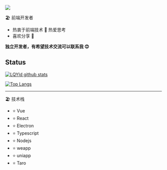 [![](https://img.shields.io/badge/-@LQYld-%23181717?style=flat-square&logo=github)](https://github.com/LQYld)

🏖 前端开发者

- 热衷于前端技术 🤩 热爱思考
- 喜欢分享 🧐

**独立开发者，有希望技术交流可以联系我 😊**

## Status

[![LQYld github stats](https://github-readme-stats.vercel.app/api?username=LQYld&count_private=true&show_icons=true&theme=radical)](https://github.com/LQYld)

[![Top Langs](https://github-readme-stats.vercel.app/api/top-langs/?username=LQYld&theme=radical)](https://github.com/LQYld)

---

🏖 技术栈

- :star: Vue
- :star: React
- :star: Electron
- :star: Typescript
- :star: Nodejs
- :star: weapp
- :star: uniapp
- :star: Taro
